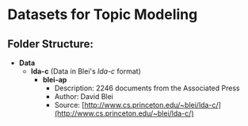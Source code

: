 # Datasets for Topic Modeling

## Folder Structure:

* __Data__
    - __lda-c__ (Data in Blei's _lda-c_ format)
        + __blei-ap__
            * Description: 2246 documents from the Associated Press
            * Author: David Blei
            * Source: [http://www.cs.princeton.edu/~blei/lda-c/](http://www.cs.princeton.edu/~blei/lda-c/)
